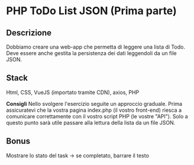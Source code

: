# PHP ToDo List JSON (Prima parte)
## Descrizione
Dobbiamo creare una web-app che permetta di leggere una lista di Todo.
Deve essere anche gestita la persistenza dei dati leggendoli da un file JSON.
## Stack
Html, CSS, VueJS (importato tramite CDN), axios, PHP

**Consigli**
Nello svolgere l'esercizio seguite un approccio graduale.
Prima assicuratevi che la vostra pagina index.php (il vostro front-end) riesca a comunicare correttamente con il vostro script PHP (le vostre "API").
Solo a questo punto sarà utile passare alla lettura della lista da un file JSON.
## Bonus
Mostrare lo stato del task → se completato, barrare il testo
